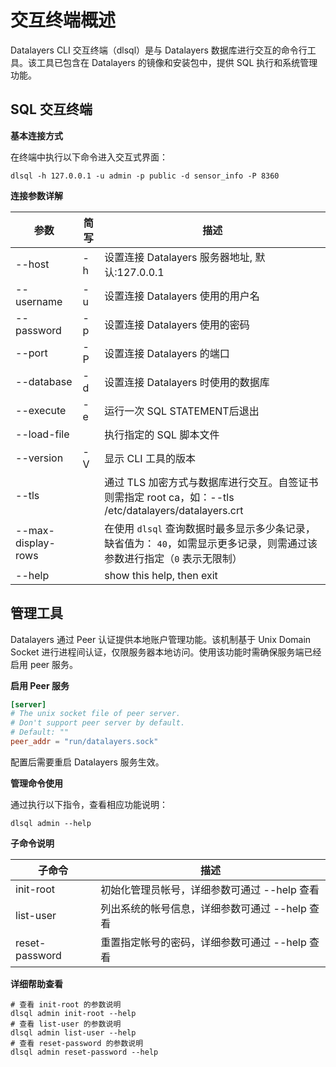 # 交互终端概述

Datalayers CLI 交互终端（dlsql）是与 Datalayers 数据库进行交互的命令行工具。该工具已包含在 Datalayers 的镜像和安装包中，提供 SQL 执行和系统管理功能。

## SQL 交互终端

**基本连接方式**

在终端中执行以下命令进入交互式界面：
```shell
dlsql -h 127.0.0.1 -u admin -p public -d sensor_info -P 8360
```

**连接参数详解**

| 参数                | 简写     | 描述                                                                                                |
| ----------         | -------  | ----------------------------------------------------------------------------------------------    |
| --host             | -h       | 设置连接 Datalayers 服务器地址, 默认:127.0.0.1                                                         |
| --username         | -u       | 设置连接 Datalayers 使用的用户名                                                                      |
| --password         | -p       | 设置连接 Datalayers 使用的密码                                                                        |
| --port             | -P       | 设置连接 Datalayers 的端口                                                                           |
| --database         | -d       | 设置连接 Datalayers 时使用的数据库                                                                    |
| --execute          | -e       | 运行一次 SQL STATEMENT后退出                                                                         |
| --load-file        |          | 执行指定的 SQL 脚本文件                                                                               |
| --version          | -V       | 显示 CLI 工具的版本                                                                                  |
| --tls              |          | 通过 TLS 加密方式与数据库进行交互。自签证书则需指定 root ca，如：--tls /etc/datalayers/datalayers.crt       |
| --max-display-rows |          | 在使用 `dlsql` 查询数据时最多显示多少条记录，缺省值为： `40`，如需显示更多记录，则需通过该参数进行指定（`0` 表示无限制）         |
| --help             |          | show this help, then exit                                                                          |


## 管理工具

Datalayers 通过 Peer 认证提供本地账户管理功能。该机制基于 Unix Domain Socket 进行进程间认证，仅限服务器本地访问。使用该功能时需确保服务端已经启用 peer 服务。

**启用 Peer 服务**
```toml
[server]
# The unix socket file of peer server.
# Don't support peer server by default.
# Default: ""
peer_addr = "run/datalayers.sock"
```
配置后需要重启 Datalayers 服务生效。

**管理命令使用**

通过执行以下指令，查看相应功能说明：
```shell
dlsql admin --help
```

**子命令说明**

| 子命令             |  描述                                                     |
| ----------        |  ------------------------------------------------------    |
| init-root         |  初始化管理员帐号，详细参数可通过 --help 查看                 |
| list-user         |  列出系统的帐号信息，详细参数可通过 --help 查看               |
| reset-password    |  重置指定帐号的密码，详细参数可通过 --help 查看               |

**详细帮助查看**

```shell
# 查看 init-root 的参数说明
dlsql admin init-root --help
# 查看 list-user 的参数说明
dlsql admin list-user --help
# 查看 reset-password 的参数说明
dlsql admin reset-password --help
```
